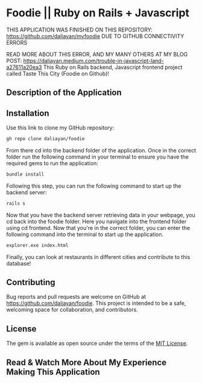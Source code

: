 # Foodie || Ruby on Rails + Javascript
THIS APPLICATION WAS FINISHED ON THIS REPOSITORY: https://github.com/daliayan/myfoodie DUE TO GITHUB CONNECTIVITY ERRORS

READ MORE ABOUT THIS ERROR, AND MY MANY OTHERS AT MY BLOG POST: https://daliayan.medium.com/trouble-in-javascript-land-a27611a20ea3
This Ruby on Rails backend, Javascript frontend project called Taste This City (Foodie on Github)!

## Description of the Application
<!-- sdsdsdsd -->
<!-- sdsdsdsd -->

## Installation

Use this link to clone my GitHub repository:
```bash
gh repo clone daliayan/foodie
```

From there cd into the backend folder of the application. Once in the correct folder run the following command in your terminal to ensure you have the required gems to run the application:
```bash
bundle install
```

Following this step, you can run the following command to start up the backend server:
```bash
rails s
```

Now that you have the backend server retrieving data in your webpage, you cd back into the foodie folder. Here you navigate into the frontend folder using cd frontend. Now that you're in the correct folder, you can enter the following command into the terminal to start up the application.
```bash
explorer.exe index.html
```
Finally, you can look at restaurants in different cities and contribute to this database!

## Contributing

Bug reports and pull requests are welcome on GitHub at https://github.com/daliayan/foodie. This project is intended to be a safe, welcoming space for collaboration, and contributors.

## License

The gem is available as open source under the terms of the [MIT License](https://opensource.org/licenses/MIT).

## Read & Watch More About My Experience Making This Application
<!-- sdsdsdsd -->
<!-- sdsdsdsd -->
